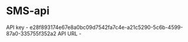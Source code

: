 # SMS-api
API key - e28f893174e67e8a0bc09d7542fa7c4e-a21c5290-5c6b-4599-87a0-335755f352a2
API URL - 
